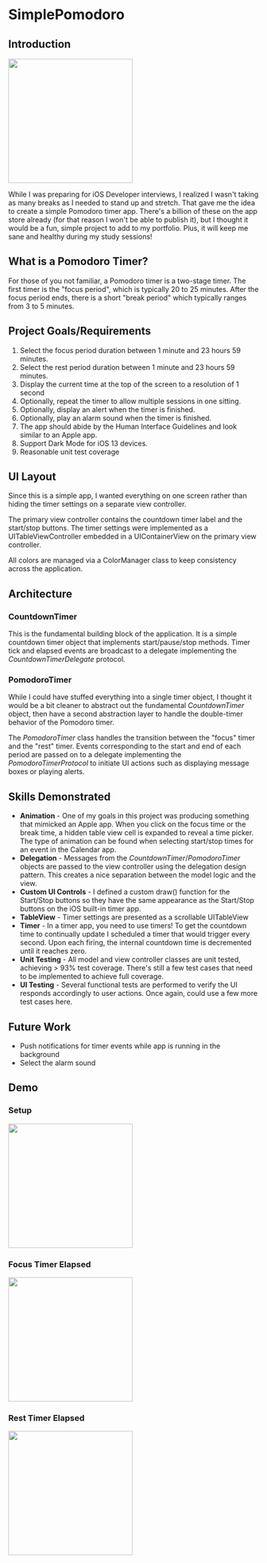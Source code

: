 # SimplePomodoro

## Introduction

<pre>
<img src="https://github.com/dgreenheck/SimplePomodoro/blob/master/demo/setup.gif" width="250">
</pre>

While I was preparing for iOS Developer interviews, I realized I wasn't taking as many breaks as I needed to stand up and stretch. That gave me the idea to create a simple Pomodoro timer app. There's a billion of these on the app store already (for that reason I won't be able to publish it), but I thought it would be a fun, simple project to add to my portfolio. Plus, it will keep me sane and healthy during my study sessions!

## What is a Pomodoro Timer?
For those of you not familiar, a Pomodoro timer is a two-stage timer. The first timer is the "focus period", which is typically 20 to 25 minutes. After the focus period ends, there is a short "break period" which typically ranges from 3 to 5 minutes.

## Project Goals/Requirements
1. Select the focus period duration between 1 minute and 23 hours 59 minutes.
2. Select the rest period duration between 1 minute and 23 hours 59 minutes.
3. Display the current time at the top of the screen to a resolution of 1 second
4. Optionally, repeat the timer to allow multiple sessions in one sitting.
5. Optionally, display an alert when the timer is finished.
6. Optionally, play an alarm sound when the timer is finished.
7. The app should abide by the Human Interface Guidelines and look similar to an Apple app.
8. Support Dark Mode for iOS 13 devices.
9. Reasonable unit test coverage

## UI Layout

Since this is a simple app, I wanted everything on one screen rather than hiding the timer settings on a separate view controller.

The primary view controller contains the countdown timer label and the start/stop buttons. The timer settings were implemented as a  UITableViewController embedded in a UIContainerView on the primary view controller.

All colors are managed via a ColorManager class to keep consistency across the application.

## Architecture

### CountdownTimer
This is the fundamental building block of the application. It is a simple countdown timer object that implements start/pause/stop methods. Timer tick and elapsed events are broadcast to a delegate implementing the *CountdownTimerDelegate* protocol.

### PomodoroTimer
While I could have stuffed everything into a single timer object, I thought it would be a bit cleaner to abstract out the fundamental *CountdownTimer* object, then have a second abstraction layer to handle the double-timer behavior of the Pomodoro timer.

The *PomodoroTimer* class handles the transition between the "focus" timer and the "rest" timer. Events corresponding to the start and end of each period are passed on to a delegate implementing the *PomodoroTimerProtocol* to initiate UI actions such as displaying message boxes or playing alerts.

## Skills Demonstrated
- **Animation** - One of my goals in this project was producing something that mimicked an Apple app. When you click on the focus time or the break time, a hidden table view cell is expanded to reveal a time picker. The type of animation can be found when selecting start/stop times for an event in the Calendar app.
- **Delegation** - Messages from the *CountdownTimer*/*PomodoroTimer* objects are passed to the view controller using the delegation design pattern. This creates a nice separation between the model logic and the view.
- **Custom UI Controls** - I defined a custom draw() function for the Start/Stop buttons so they have the same appearance as the Start/Stop buttons on the iOS built-in timer app.
- **TableView** - Timer settings are presented as a scrollable UITableView
- **Timer** - In a timer app, you need to use timers! To get the countdown time to continually update I scheduled a timer that would trigger every second. Upon each firing, the internal countdown time is decremented until it reaches zero.
- **Unit Testing** - All model and view controller classes are unit tested, achieving > 93% test coverage. There's still a few test cases that need to be implemented to achieve full coverage.
- **UI Testing** - Several functional tests are performed to verify the UI responds accordingly to user actions. Once again, could use a few more test cases here.

## Future Work
- Push notifications for timer events while app is running in the background
- Select the alarm sound

## Demo

### Setup
<pre>
<img src="https://github.com/dgreenheck/SimplePomodoro/blob/master/demo/setup.gif" width="250">
</pre>
### Focus Timer Elapsed
<pre>
<img src="https://github.com/dgreenheck/SimplePomodoro/blob/master/demo/focus_timer_done.gif" width="250">
</pre>
### Rest Timer Elapsed
<pre>
<img src="https://github.com/dgreenheck/SimplePomodoro/blob/master/demo/break_timer_done.gif" width="250">
</pre>
